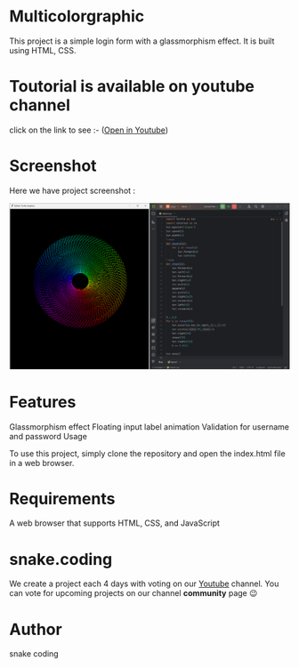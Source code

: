 # Multicolorgraphic

This project is a simple login form with a glassmorphism effect. It is built using HTML, CSS.

# Toutorial is available on youtube channel 
click on the link to see :- ([Open in Youtube](https://youtu.be/u3HwZLI4cFI))

# Screenshot
Here we have project screenshot :

![screenshot](multicolor.png)

# Features

Glassmorphism effect
Floating input label animation
Validation for username and password
Usage

To use this project, simply clone the repository and open the index.html file in a web browser.

# Requirements

A web browser that supports HTML, CSS, and JavaScript



# snake.coding

We create a project each 4 days with voting on our <a href="https://youtube.com/@snakecoding_12" target="_blank">Youtube</a> channel.
You can vote for upcoming projects on our channel **community** page :wink:


# Author

snake coding

